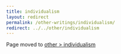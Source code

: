 ```yaml
---
title: individualism
layout: redirect
permalink: /other-writings/individualism/
redirect: ../../other/individualism
---
```


Page moved to [other > individualism](/other/individualism)
